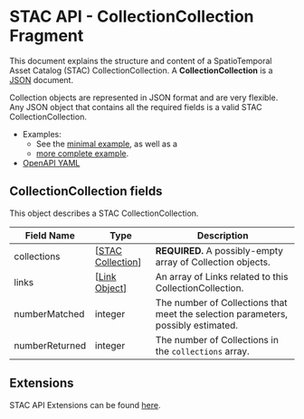 # STAC API - CollectionCollection Fragment

This document explains the structure and content of a SpatioTemporal Asset Catalog (STAC) CollectionCollection. 
A **CollectionCollection** is a [JSON](http://json.org) document.

Collection objects are represented in JSON format and are very flexible.
Any JSON object that contains all the required fields is a valid STAC CollectionCollection.

- Examples:
  - See the [minimal example](examples/itemcollection-sample-minimal.json), as well as a
  - [more complete example](examples/itemcollection-sample-full.json).
- [OpenAPI YAML](openapi.yaml)

## CollectionCollection fields

This object describes a STAC CollectionCollection.

| Field Name     | Type                                                                 | Description                                                                     |
| -------------- | -------------------------------------------------------------------- | ------------------------------------------------------------------------------- |
| collections    | \[[STAC Collection](../../stac-spec/collection-spec/collection-spec.md)]               | **REQUIRED.** A possibly-empty array of Collection objects.                           |
| links          | \[[Link Object](../../stac-spec/item-spec/item-spec.md#link-object)] | An array of Links related to this CollectionCollection.                               |
| numberMatched  | integer                                                              | The number of Collections that meet the selection parameters, possibly estimated.     |
| numberReturned | integer                                                              | The number of Collections in the `collections` array.                                    |

## Extensions

STAC API Extensions can be found [here](https://stac-api-extensions.github.io).

